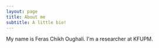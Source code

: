 ```yaml
---
layout: page
title: About me
subtitle: A little bio!
---
```


My name is Feras Chikh Oughali. I'm a researcher at KFUPM.
